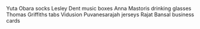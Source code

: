 Yuta Obara socks
Lesley Dent music boxes
Anna Mastoris drinking glasses
Thomas Griffiths tabs
Vidusion Puvanesarajah jerseys
Rajat Bansal  business cards
